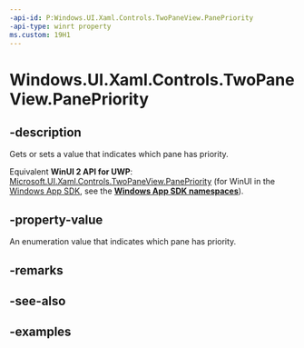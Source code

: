 ```yaml
---
-api-id: P:Windows.UI.Xaml.Controls.TwoPaneView.PanePriority
-api-type: winrt property
ms.custom: 19H1
---
```


<!-- Property syntax.
public TwoPaneViewPriority PanePriority { get;  set; }
-->

# Windows.UI.Xaml.Controls.TwoPaneView.PanePriority

## -description

Gets or sets a value that indicates which pane has priority.

Equivalent **WinUI 2 API for UWP**: [Microsoft.UI.Xaml.Controls.TwoPaneView.PanePriority](/windows/winui/api/microsoft.ui.xaml.controls.twopaneview.panepriority) (for WinUI in the [Windows App SDK](/windows/apps/windows-app-sdk/), see the **[Windows App SDK namespaces](/windows/windows-app-sdk/api/winrt/)**).

## -property-value

An enumeration value that indicates which pane has priority.

## -remarks

## -see-also

## -examples

